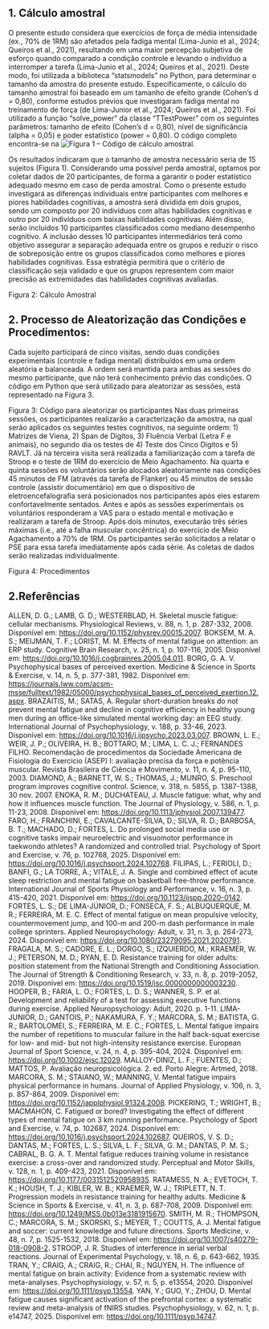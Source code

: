 ## 1. Cálculo amostral
O presente estudo considera que exercícios de força de média intensidade (ex., 70% de 1RM) são afetados pela fadiga mental (Lima-Junio et al., 2024; Queiros et al., 2021), resultando em uma maior percepção subjetiva de esforço quando comparado a condição controle e levando o indivíduo a interromper a tarefa (Lima-Junio et al., 2024; Queiros et al., 2021). Deste modo, foi utilizada a biblioteca “statsmodels” no Python, para determinar o tamanho da amostra do presente estudo. Especificamente, o cálculo do tamanho amostral foi baseado em um tamanho de efeito grande (Cohen’s d = 0,80), conforme estudos prévios que investigaram fadiga mental no treinamento de força (de Lima-Junior et al., 2024; Queiros et al., 2021). Foi utilizado a função “solve_power” da classe “TTestPower” com os seguintes parâmetros: tamanho de efeito (Cohen’s d = 0,80), nível de significância (alpha = 0,05) e poder estatístico (power = 0,80). O código completo encontra-se na ![Figura 1 – Código de cálculo amostral](fadigamental_forca/Figuras/codigo_tamanho_da_amostra.png).
 
Os resultados indicaram que o tamanho de amostra necessário seria de 15 sujeitos (Figura 1). Considerando uma possível perda amostral, optamos por coletar dados de 20 participantes, de forma a garantir o poder estatístico adequado mesmo em caso de perda amostral. Como o presente estudo investigará as diferenças individuais entre participantes com melhores e piores habilidades cognitivas, a amostra será dividida em dois grupos, sendo um composto por 20 indivíduos com altas habilidades cognitivas e outro por 20 indivíduos com baixas habilidades cognitivas. Além disso, serão incluídos 10 participantes classificados como mediano desempenho cognitivo. A inclusão desses 10 participantes intermediários terá como objetivo assegurar a separação adequada entre os grupos e reduzir o risco de sobreposição entre os grupos classificados como melhores e piores habilidades cognitivas. Essa estratégia permitirá que o critério de classificação seja validado e que os grupos representem com maior precisão as extremidades das habilidades cognitivas avaliadas.
 
Figura 2: Cálculo Amostral
## 2. Processo de Aleatorização das Condições e Procedimentos:
Cada sujeito participará de cinco visitas, sendo duas condições experimentais (controle e fadiga mental) distribuídos em uma ordem aleatória e balanceada. A ordem será mantida para ambas as sessões do mesmo participante, que não terá conhecimento prévio das condições. O código em Python que será utilizado para aleatorizar as sessões, está representado na Figura 3.
 
Figura 3: Código para aleatorizar os participantes
Nas duas primeiras sessões, os participantes realizarão a caracterização da amostra, na qual serão aplicados os seguintes testes cognitivos, na seguinte ordem: 1) Matrizes de Viena, 2) Span de Dígitos, 3) Fluência Verbal (Letra F e animais), no segundo dia os testes de 4) Teste dos Cinco Dígitos e 5) RAVLT. Já na terceira visita será realizada a familiarização com a tarefa de Stroop e o teste de 1RM do exercício de Meio Agachamento.
Na quarta e quinta sessões os voluntários serão alocados aleatoriamente nas condições 45 minutos de FM (através da tarefa de Flanker) ou 45 minutos de sessão controle (assistir documentário) em que o dispositivo de eletroencefalografia será posicionados nos participantes após eles estarem confortavelmente sentados. Antes e após as sessões experimentais os voluntários responderam a VAS para o estado mental e motivação e realizaram a tarefa de Stroop. Após dois minutos, executarão três séries máximas (i.e., até a falha muscular concêntrica) do exercício de Meio Agachamento a 70% de 1RM. Os participantes serão solicitados a relatar o PSE para essa tarefa imediatamente após cada série. As coletas de dados serão realizadas individualmente.
 
Figura 4: Procedimentos

## 2.Referências

ALLEN, D. G.; LAMB, G. D.; WESTERBLAD, H. Skeletal muscle fatigue: cellular mechanisms. Physiological Reviews, v. 88, n. 1, p. 287-332, 2008. Disponível em: https://doi.org/10.1152/physrev.00015.2007.
BOKSEM, M. A. S.; MEIJMAN, T. F.; LORIST, M. M. Effects of mental fatigue on attention: an ERP study. Cognitive Brain Research, v. 25, n. 1, p. 107-116, 2005. Disponível em: https://doi.org/10.1016/j.cogbrainres.2005.04.011.
BORG, G. A. V. Psychophysical bases of perceived exertion. Medicine & Science in Sports & Exercise, v. 14, n. 5, p. 377-381, 1982. Disponível em: https://journals.lww.com/acsm-msse/fulltext/1982/05000/psychophysical_bases_of_perceived_exertion.12.aspx.
BRAZAITIS, M.; SATAS, A. Regular short-duration breaks do not prevent mental fatigue and decline in cognitive efficiency in healthy young men during an office-like simulated mental working day: an EEG study. International Journal of Psychophysiology, v. 188, p. 33-46, 2023. Disponível em: https://doi.org/10.1016/j.ijpsycho.2023.03.007.
BROWN, L. E.; WEIR, J. P.; OLIVEIRA, H. B.; BOTTARO, M.; LIMA, L. C. J.; FERNANDES FILHO. Recomendação de procedimentos da Sociedade Americana de Fisiologia do Exercício (ASEP) I: avaliação precisa da força e potência muscular. Revista Brasileira de Ciência e Movimento, v. 11, n. 4, p. 95-110, 2003.
DIAMOND, A.; BARNETT, W. S.; THOMAS, J.; MUNRO, S. Preschool program improves cognitive control. Science, v. 318, n. 5855, p. 1387-1388, 30 nov. 2007.
ENOKA, R. M.; DUCHATEAU, J. Muscle fatigue: what, why and how it influences muscle function. The Journal of Physiology, v. 586, n. 1, p. 11-23, 2008. Disponível em: https://doi.org/10.1113/jphysiol.2007.139477.
FARO, H.; FRANCHINI, E.; CAVALCANTE-SILVA, D.; SILVA, R. D.; BARBOSA, B. T.; MACHADO, D.; FORTES, L. Do prolonged social media use or cognitive tasks impair neuroelectric and visuomotor performance in taekwondo athletes? A randomized and controlled trial. Psychology of Sport and Exercise, v. 76, p. 102768, 2025. Disponível em: https://doi.org/10.1016/j.psychsport.2024.102768.
FILIPAS, L.; FERIOLI, D.; BANFI, G.; LA TORRE, A.; VITALE, J. A. Single and combined effect of acute sleep restriction and mental fatigue on basketball free-throw performance. International Journal of Sports Physiology and Performance, v. 16, n. 3, p. 415-420, 2021. Disponível em: https://doi.org/10.1123/ijspp.2020-0142.
FORTES, L. S.; DE LIMA-JÚNIOR, D.; FONSECA, F. S.; ALBUQUERQUE, M. R.; FERREIRA, M. E. C. Effect of mental fatigue on mean propulsive velocity, countermovement jump, and 100-m and 200-m dash performance in male college sprinters. Applied Neuropsychology: Adult, v. 31, n. 3, p. 264-273, 2024. Disponível em: https://doi.org/10.1080/23279095.2021.2020791.
FRAGALA, M. S.; CADORE, E. L.; DORGO, S.; IZQUIERDO, M.; KRAEMER, W. J.; PETERSON, M. D.; RYAN, E. D. Resistance training for older adults: position statement from the National Strength and Conditioning Association. The Journal of Strength & Conditioning Research, v. 33, n. 8, p. 2019-2052, 2019. Disponível em: https://doi.org/10.1519/jsc.0000000000003230.
HOOPER, B.; FARIA, L. O.; FORTES, L. D. S.; WANNER, S. P. et al. Development and reliability of a test for assessing executive functions during exercise. Applied Neuropsychology: Adult, 2020. p. 1-11.
LIMA-JUNIOR, D.; GANTOIS, P.; NAKAMURA, F. Y.; MARCORA, S. M.; BATISTA, G. R.; BARTOLOMEI, S.; FERREIRA, M. E. C.; FORTES, L. Mental fatigue impairs the number of repetitions to muscular failure in the half back-squat exercise for low- and mid- but not high-intensity resistance exercise. European Journal of Sport Science, v. 24, n. 4, p. 395-404, 2024. Disponível em: https://doi.org/10.1002/ejsc.12029.
MALLOY-DINIZ, L. F.; FUENTES, D.; MATTOS, P. Avaliação neuropsicológica. 2. ed. Porto Alegre: Artmed, 2018. 
MARCORA, S. M.; STAIANO, W.; MANNING, V. Mental fatigue impairs physical performance in humans. Journal of Applied Physiology, v. 106, n. 3, p. 857-864, 2009. Disponível em: https://doi.org/10.1152/japplphysiol.91324.2008.
PICKERING, T.; WRIGHT, B.; MACMAHON, C. Fatigued or bored? Investigating the effect of different types of mental fatigue on 3 km running performance. Psychology of Sport and Exercise, v. 74, p. 102687, 2024. Disponível em: https://doi.org/10.1016/j.psychsport.2024.102687.
QUEIROS, V. S. D.; DANTAS, M.; FORTES, L. S.; SILVA, L. F.; SILVA, G. M.; DANTAS, P. M. S.; CABRAL, B. G. A. T. Mental fatigue reduces training volume in resistance exercise: a cross-over and randomized study. Perceptual and Motor Skills, v. 128, n. 1, p. 409-423, 2021. Disponível em: https://doi.org/10.1177/0031512520958935.
RATAMESS, N. A.; EVETOCH, T. K.; HOUSH, T. J.; KIBLER, W. B.; KRAEMER, W. J.; TRIPLETT, N. T. Progression models in resistance training for healthy adults. Medicine & Science in Sports & Exercise, v. 41, n. 3, p. 687-708, 2009. Disponível em: https://doi.org/10.1249/MSS.0b013e3181915670.
SMITH, M. R.; THOMPSON, C.; MARCORA, S. M.; SKORSKI, S.; MEYER, T.; COUTTS, A. J. Mental fatigue and soccer: current knowledge and future directions. Sports Medicine, v. 48, n. 7, p. 1525-1532, 2018. Disponível em: https://doi.org/10.1007/s40279-018-0908-2.
STROOP, J. R. Studies of interference in serial verbal reactions. Journal of Experimental Psychology, v. 18, n. 6, p. 643-662, 1935.
TRAN, Y.; CRAIG, A.; CRAIG, R.; CHAI, R.; NGUYEN, H. The influence of mental fatigue on brain activity: Evidence from a systematic review with meta-analyses. Psychophysiology, v. 57, n. 5, p. e13554, 2020. Disponível em: https://doi.org/10.1111/psyp.13554.
YAN, Y.; GUO, Y.; ZHOU, D. Mental fatigue causes significant activation of the prefrontal cortex: a systematic review and meta-analysis of fNIRS studies. Psychophysiology, v. 62, n. 1, p. e14747, 2025. Disponível em: https://doi.org/10.1111/psyp.14747.
